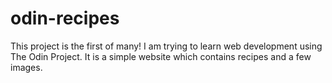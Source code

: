 # odin-recipes

This project is the first of many! I am trying to learn web development using The Odin Project. It is a simple website which contains recipes and a few images.